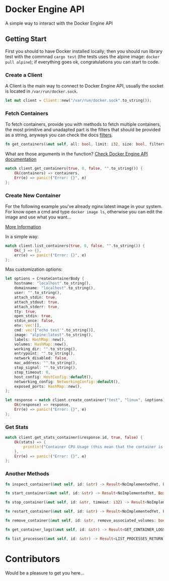 # Docker Engine API

A simple way to interact with the Docker Engine API

## Getting Start

First you should to have Docker installed locally; then you should run library test with the commnad `cargo test` (the tests uses the alpine image: `docker pull alpine`); if everything goes ok, congratulations you can start to code.

### Create a Client

A Client is the main way to connect to Docker Engine API, usually the socket is located in `/var/run/docker.sock`.

```rust
let mut client = Client::new("/var/run/docker.sock".to_string());
```

### Fetch Containers

To fetch containers, provide you with methods to fetch multiple containers, the most primitive and unadapted part is the filters that should be provided as a string, anyways you can check the docs [filters](https://docs.docker.com/engine/api/v1.41/#tag/Container/operation/ContainerList).

```rust
fn get_containers(&mut self, all: bool, limit: i32, size: bool, filters: String) -> Result<Vec<Container>, Box<dyn std::error::Error + Send + Sync>>
```

What are those arguments in the function? [Check Docker Engine API documentation](https://docs.docker.com/engine/api/v1.41/#tag/Container/operation/ContainerList)


```rust
match client.get_containers(true, 0, false, "".to_string()) {
    Ok(containers) => containers,
    Err(e) => panic!("Error: {}", e)
};
```

### Create New Container

For the following example you've already nginx:latest image in your system. For know open a cmd and type `docker image ls`, otherwise you can edit the image and use what you want...

[More Information](https://docs.docker.com/engine/api/v1.41/#tag/Container/operation/ContainerCreate)

In a simple way:

```rust
match client.list_containers(true, 0, false, "".to_string()) {
    Ok(_) => {},
    err(e) => panic!("Error: {}", e)
};
```

Max customization options:

```rust
let options = CreateContainerBody {
    hostname: "localhost".to_string(),
    domainname: "localhost".to_string(),
    user: "".to_string(),
    attach_stdin: true,
    attach_stdout: true,
    attach_stderr: true,
    tty: true,
    open_stdin: true,
    stdin_once: false,
    env: vec![],
    cmd: vec!["echo test'".to_string()],
    image: "alpine:latest".to_string(),
    labels: HashMap::new(),
    volumes: HashMap::new(),
    working_dir: "".to_string(),
    entrypoint: "".to_string(),
    network_disabled: false,
    mac_address: "".to_string(),
    stop_signal: "".to_string(),
    stop_timeout: 0,
    host_config: HostConfig::default(),
    networking_config: NetworkingConfig::default(),
    exposed_ports: HashMap::new(),
};

let response = match client.create_container("test", "linux", &options) {
    Ok(response) => response,
    Err(e) => panic!("Error: {}", e)
};
```

### Get Stats

```rust
match client.get_stats_container(&response.id, true, false) {
    Ok(stats) => {
        println!("Container CPU Usage (this mean that the container is running): {:?}", stats.cpu_stats.cpu_usage.total_usage);
    },
    Err(e) => panic!("Error: {}", e)
};
```

### Another Methods

```rust
fn inspect_container(&mut self, id: &str) -> Result<NoImplementedYet, Box<dyn std::error::Error + Send + Sync>>
```

```rust
fn start_container(&mut self, id: &str) -> Result<NoImplementedYet, Box<dyn std::error::Error + Send + Sync>>
```

```rust
fn stop_container(&mut self, id: &str, timeout: i32) -> Result<NoImplementedYet, Box<dyn std::error::Error + Send + Sync>>
```

```rust
fn restart_container(&mut self, id: &str) -> Result<NoImplementedYet, Box<dyn std::error::Error + Send + Sync>>
```

```rust
fn remove_container(&mut self, id: &str, remove_associated_volumes: bool, force: bool, remove_specified_linked: bool) -> Result<NoImplementedYet, Box<dyn std::error::Error + Send + Sync>>
```

```rust
fn get_container_logs(&mut self, id: &str) -> Result<GET_CONTAINER_LOGS_RETURN, Box<dyn std::error::Error + Send + Sync>>
```

```rust
fn list_processes(&mut self, id: &str) -> Result<LIST_PROCESSES_RETURN, Box<dyn std::error::Error + Send + Sync>>
```

# Contributors

Would be a pleasure to get you here...